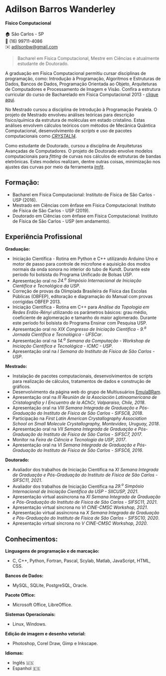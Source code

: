 # Adilson Barros Wanderley  
**Físico Computacional**<br><br>
:house: São Carlos - SP  
:iphone: (16) 99711-4086  
:envelope: adilsonbw@gmail.com  

> Bacharel em Física Computacional, Mestre em Ciências e atualmente estudante de Doutorado.<br>

A graduação em Física Computacional permitiu cursar disciplinas de programação, como: Introdução à Programação, Algoritmos e Estruturas de Dados, Bancos de Dados, Programação Orientada ao Objeto, Arquiteturas de Computadores e Processamento de Imagem e Visão. Confira a estrutura curricular do curso de Bacharelado em Física Computacional 2013 - [clique aqui](bacharel_fiscomp.md).<br>

No Mestrado cursou a disciplina de Introdução à Programação Paralela. O projeto de Mestrado envolveu análises teóricas para descrição físico/química da estrutura de moléculas em estado cristalino. Estas análises envolvem cálculos teóricos com métodos de Mecânica Quântica Computacional, desenvolvimento de *scripts* e uso de pacotes computacionais como [*CRYSTAL14*](https://www.crystal.unito.it/index.php).<br>

Como estudante de Doutorado, cursou a disciplina de Arquiteturas Avançadas de Computadores. O projeto de Doutorado envolve modelos computacionais para *fitting* de curvas nos cálculos de estruturas de bandas eletrônicas. Estes modelos realizam, dentre outras coisas, minimização nos ajustes das curvas por meio da ferramenta [*lmfit*](https://lmfit.github.io/lmfit-py/).

## Formação:
- Bacharel em Física Computacional: Instituto de Física de São Carlos - USP (2016).<br>
- Mestrado em Ciências com ênfase em Física Computacional: Instituto de Física de São Carlos - USP (2019).<br>
- Doutorado em Ciências com ênfase em Física Computacional: Instituto de Física de São Carlos - USP (em andamento).<br>

## Experiência Profissional

**Graduação:**<br>
- Iniciação Científica - Rotina em Python e C++ utilizando Arduino Uno e motor de passo para controle de microfone e aquisição dos modos normais da onda sonora no interior do tubo de Kundt. Durante este período foi bolsista do Programa Unificado de Bolsas USP.<br>
- Apresentação oral no *24.<sup>o</sup> Simpósio Internacional de Iniciação Científica e Tecnológica da USP*.<br>
- Correção de provas da Olimpíada Brasileira de Física das Escolas Públicas (OBFEP), editoração e diagramação do Manual com provas corrigidas OBFEP 2013.<br>
- Iniciação Científica - Rotina em C++ para *Análise da Topologia em Redes Erdös-Rényi* utilizando os parâmetros básicos: grau médio, coeficiente de aglomeração e tamanho do maior aglomerado. Durante este período foi bolsista do Programa Ensinar com Pesquisa USP.<br>
- Apresentação oral no *XIX Congresso de Iniciação Científica - 9.<sup>a</sup> Jornada Científica e Tecnológica - UFSCar*.<br>
- Apresentação oral na *14.<sup>a</sup> Semana da Computação - Workshop de Iniciação Científica e Tecnológica - ICMC - USP*.<br>
- Apresentação oral na *I Semana do Instituto de Física de São Carlos - USP*.

**Mestrado:**<br>
- Instalação de pacotes computacionais, desenvolvimentos de scripts para realização de cálculos, tratamentos de dados e construção de gráficos.<br>
- Desenvolvimento da página web do grupo de Multiusuários [EmulaBRam](https://www.ifsc.usp.br/~emulabram/).<br>
- Apresentação oral na *III Reunión de la Asociación Latinoamericana de Cristalografía y I Encuentro de la AChCr, Valparaiso, Chile, 2018*.<br>
- Apresentação oral na *VIII Semana Integrada de Graduação e Pós-Graduação do Instituto de Física de São Carlos - SIFSC8, 2018*.<br>
- Participação na *First Latin American Crystallography Association School on Small Molecule Crystallography, Montevideo, Uruguay, 2018*.<br>
- Apresentação oral na *VII Semana Integrada de Graduação e Pós-Graduação do Instituto de Física de São Carlos - SIFSC7, 2017*.<br>
- Monitor na *Feira de Ciência e Tecnologia da USP, 2017*.<br>
- Apresentação oral na *VI Semana Integrada de Graduação e Pós-Graduação do Instituto de Física de São Carlos - SIFSC6, 2016*.<br>

**Doutorado:**<br>
- Avaliador dos trabalhos de Iniciação Científica na *XI Semana Integrada de Graduação e Pós-Graduação do Instituto de Física de São Carlos - SIFSC11, 2021*.<br>
- Avaliador dos trabalhos de Iniciação Científica na *29.<sup>o</sup> Simpósio Internacional de Iniciação Científica da USP - SIICUSP, 2021*.<br>
- Apresentação virtual assíncrona na *XI Semana Integrada de Graduação e Pós-Graduação do Instituto de Física de São Carlos - SIFSC11, 2021*.<br>
- Apresentação virtual síncrona no *VI CINE-CMSC Workshop, 2021*.<br>
- Apresentação virtual assíncrona na *X Semana Integrada de Graduação e Pós-Graduação do Instituto de Física de São Carlos - SIFSC10, 2020*.<br>
- Apresentação virtual síncrona no *V CINE-CMSC Workshop, 2020*.

## Conhecimentos:

**Linguagens de programação e de marcação:**<br>
- C, C++, Python, Fortran, Pascal, Scylab, Matlab, JavaScript, HTML, CSS.

**Bancos de Dados:**<br>
- MySQL, SQLite, PostgreSQL, Oracle.

**Pacote Office:**<br>
- Microsoft Office, LibreOffice.

**Sistemas Operacionais:**<br>
- Linux, Windows.

**Edição de imagem e desenho vetorial:**<br>
- Photoshop, Corel Draw, Gimp e Inkscape.

**Idiomas:**<br>
- Inglês :us:
- Espanhol :es:

